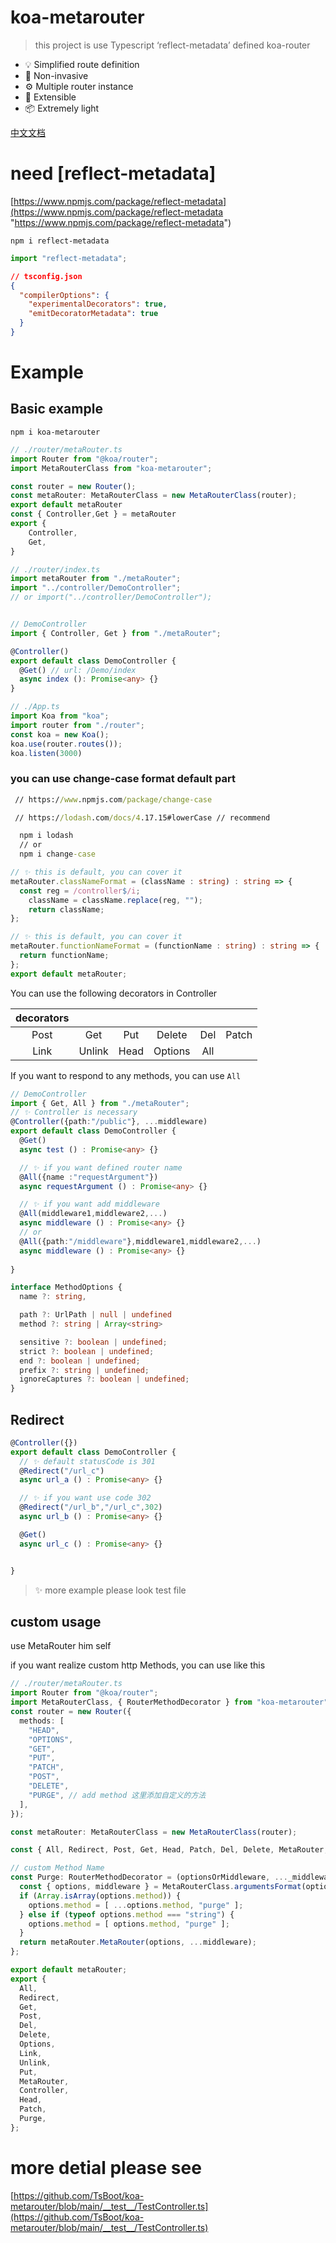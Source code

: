 # koa-metarouter

> this project is use Typescript ‘reflect-metadata’ defined koa-router

- 💡 Simplified route definition
- 🔑 Non-invasive
- ⚙️ Multiple router instance
- 🔌 Extensible
- 📦 Extremely light

[中文文档](https://github.com/TsBoot/koa-metarouter/blob/main/README.zh.md)

# need \[reflect-metadata]

[https://www.npmjs.com/package/reflect-metadata](https://www.npmjs.com/package/reflect-metadata "https://www.npmjs.com/package/reflect-metadata")

`npm i reflect-metadata`

```typescript
import "reflect-metadata";
```

```json
// tsconfig.json
{
  "compilerOptions": {
    "experimentalDecorators": true,
    "emitDecoratorMetadata": true
  }
}
```

# Example
## Basic example

`npm i koa-metarouter`

```typescript
// ./router/metaRouter.ts
import Router from "@koa/router";
import MetaRouterClass from "koa-metarouter";

const router = new Router();
const metaRouter: MetaRouterClass = new MetaRouterClass(router);
export default metaRouter
const { Controller,Get } = metaRouter
export {
    Controller,
    Get,
}

// ./router/index.ts
import metaRouter from "./metaRouter";
import "../controller/DemoController";
// or import("../controller/DemoController");


// DemoController
import { Controller, Get } from "./metaRouter";

@Controller()
export default class DemoController {
  @Get() // url: /Demo/index
  async index (): Promise<any> {}
}

// ./App.ts
import Koa from "koa";
import router from "./router";
const koa = new Koa();
koa.use(router.routes());
koa.listen(3000)
```

### you can use change-case format default part
```cmd
 // https://www.npmjs.com/package/change-case

 // https://lodash.com/docs/4.17.15#lowerCase // recommend

  npm i lodash
  // or
  npm i change-case
```

```typescript
// ✨ this is default, you can cover it 
metaRouter.classNameFormat = (className : string) : string => {
  const reg = /controller$/i;
    className = className.replace(reg, "");
    return className;
};

// ✨ this is default, you can cover it 
metaRouter.functionNameFormat = (functionName : string) : string => {
  return functionName;
};
export default metaRouter;

```

  You can use the following decorators in Controller


| decorators ||||||
|   :----:   |   :----:   |    :----:  |    :----: | :----:  |  :----: |
|    Post    |     Get    |    Put     |  Delete   |   Del   |  Patch  |
|    Link    |    Unlink  |    Head    |  Options  |   All   |         |


  If you want to respond to any methods, you can use `All`

```typescript
// DemoController
import { Get, All } from "./metaRouter";
// ✨ Controller is necessary
@Controller({path:"/public"}, ...middleware) 
export default class DemoController {
  @Get()
  async test () : Promise<any> {}

  // ✨ if you want defined router name
  @All({name :"requestArgument"})
  async requestArgument () : Promise<any> {}

  // ✨ if you want add middleware
  @All(middleware1,middleware2,...)
  async middleware () : Promise<any> {}
  // or
  @All({path:"/middleware"},middleware1,middleware2,...)
  async middleware () : Promise<any> {}
 
}

```

```typescript
interface MethodOptions {
  name ?: string,

  path ?: UrlPath | null | undefined
  method ?: string | Array<string>

  sensitive ?: boolean | undefined;
  strict ?: boolean | undefined;
  end ?: boolean | undefined;
  prefix ?: string | undefined;
  ignoreCaptures ?: boolean | undefined;
}
```

## Redirect

```typescript
@Controller({})
export default class DemoController {
  // ✨ default statusCode is 301
  @Redirect("/url_c")
  async url_a () : Promise<any> {}

  // ✨ if you want use code 302
  @Redirect("/url_b","/url_c",302)
  async url_b () : Promise<any> {}

  @Get()
  async url_c () : Promise<any> {}


}
```
>   ✨ more example please look test file

## custom usage
  use MetaRouter him self

  if you want realize custom http Methods, you can use like this

```typescript
// ./router/metaRouter.ts
import Router from "@koa/router";
import MetaRouterClass, { RouterMethodDecorator } from "koa-metarouter";
const router = new Router({
  methods: [
    "HEAD",
    "OPTIONS",
    "GET",
    "PUT",
    "PATCH",
    "POST",
    "DELETE",
    "PURGE", // add method 这里添加自定义的方法
  ],
});

const metaRouter: MetaRouterClass = new MetaRouterClass(router);

const { All, Redirect, Post, Get, Head, Patch, Del, Delete, MetaRouter, Controller, Options, Link, Unlink, Put } = metaRouter;

// custom Method Name
const Purge: RouterMethodDecorator = (optionsOrMiddleware, ..._middleware) => {
  const { options, middleware } = MetaRouterClass.argumentsFormat(optionsOrMiddleware, ..._middleware);
  if (Array.isArray(options.method)) {
    options.method = [ ...options.method, "purge" ];
  } else if (typeof options.method === "string") {
    options.method = [ options.method, "purge" ];
  }
  return metaRouter.MetaRouter(options, ...middleware);
};

export default metaRouter;
export {
  All,
  Redirect,
  Get,
  Post,
  Del,
  Delete,
  Options,
  Link,
  Unlink,
  Put,
  MetaRouter,
  Controller,
  Head,
  Patch,
  Purge,
};


```

# more detial please see

[https://github.com/TsBoot/koa-metarouter/blob/main/__test__/TestController.ts](https://github.com/TsBoot/koa-metarouter/blob/main/__test__/TestController.ts)
